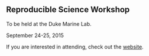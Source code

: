 ## Reproducible Science Workshop

To be held at the Duke Marine Lab.

September 24-25, 2015

If you are interested in attending, check out the
[website](http://reproducible-science-curriculum.github.io/2015-09-24-reproducible-science-duml/).
